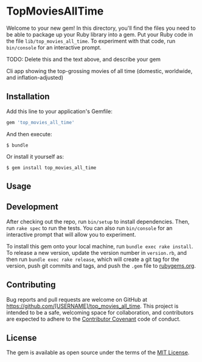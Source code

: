 # TopMoviesAllTime

Welcome to your new gem! In this directory, you'll find the files you need to be able to package up your Ruby library into a gem. Put your Ruby code in the file `lib/top_movies_all_time`. To experiment with that code, run `bin/console` for an interactive prompt.

TODO: Delete this and the text above, and describe your gem

Cli app showing the top-grossing movies of all time (domestic, worldwide, and inflation-adjusted)

## Installation

Add this line to your application's Gemfile:

```ruby
gem 'top_movies_all_time'
```

And then execute:

    $ bundle

Or install it yourself as:

    $ gem install top_movies_all_time

## Usage



## Development

After checking out the repo, run `bin/setup` to install dependencies. Then, run `rake spec` to run the tests. You can also run `bin/console` for an interactive prompt that will allow you to experiment.

To install this gem onto your local machine, run `bundle exec rake install`. To release a new version, update the version number in `version.rb`, and then run `bundle exec rake release`, which will create a git tag for the version, push git commits and tags, and push the `.gem` file to [rubygems.org](https://rubygems.org).

## Contributing

Bug reports and pull requests are welcome on GitHub at https://github.com/[USERNAME]/top_movies_all_time. This project is intended to be a safe, welcoming space for collaboration, and contributors are expected to adhere to the [Contributor Covenant](http://contributor-covenant.org) code of conduct.


## License

The gem is available as open source under the terms of the [MIT License](http://opensource.org/licenses/MIT).
